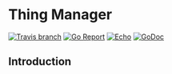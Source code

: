 # Thing Manager
[![Travis branch](https://img.shields.io/travis/com/I1820/tm/master.svg?style=flat-square)](https://travis-ci.com/I1820/tm)
[![Go Report](https://goreportcard.com/badge/github.com/I1820/tm?style=flat-square)](https://goreportcard.com/report/github.com/I1820/tm)
[![Echo](https://img.shields.io/badge/powered%20by-echo-blue.svg?style=flat-square)](https://echo.labstack.com/)
[![GoDoc](https://img.shields.io/badge/godoc-reference-blue.svg?style=flat-square)](https://godoc.org/github.com/I1820/tm)

## Introduction
